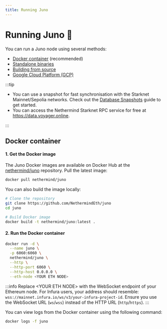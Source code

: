 ```yaml
---
title: Running Juno
---
```


# Running Juno :rocket:

You can run a Juno node using several methods:

- [Docker container](#docker-container) (recommended)
- [Standalone binaries](#standalone-binaries)
- [Building from source](#building-from-source)
- [Google Cloud Platform (GCP)](running-on-gcp)

:::tip

- You can use a snapshot for fast synchronisation with the Starknet Mainnet/Sepolia networks. Check out the [Database Snapshots](snapshots) guide to get started.
- You can access the Nethermind Starknet RPC service for free at https://data.voyager.online.

:::

## Docker container

#### 1. Get the Docker image

The Juno Docker images are available on Docker Hub at the [nethermind/juno](https://hub.docker.com/r/nethermind/juno) repository. Pull the latest image:

```bash
docker pull nethermind/juno
```

You can also build the image locally:

```bash
# Clone the repository
git clone https://github.com/NethermindEth/juno
cd juno

# Build Docker image
docker build -t nethermind/juno:latest .
```

#### 2. Run the Docker container

```bash
docker run -d \
  --name juno \
  -p 6060:6060 \
  nethermind/juno \
  --http \
  --http-port 6060 \
  --http-host 0.0.0.0 \
  --eth-node <YOUR ETH NODE>
```

:::info
Replace \<YOUR ETH NODE\> with the WebSocket endpoint of your Ethereum node. For Infura users, your address should resemble: `wss://mainnet.infura.io/ws/v3/your-infura-project-id`. Ensure you use the WebSocket URL (`ws`/`wss`) instead of the HTTP URL (`http`/`https`).
:::

You can view logs from the Docker container using the following command:

```bash
docker logs -f juno
```
